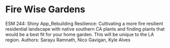 # Fire Wise Gardens
ESM 244: Shiny App_Rebuilding Resilience: Cultivating a more fire resilient residential landscape with native southern CA plants and finding plants that would be a best fit for your home garden. This will be unique to the LA region.
Authors: Sarayu Ramnath, Nico Gavigan, Kyle Alves


